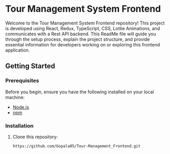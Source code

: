 # Tour Management System Frontend

Welcome to the Tour Management System Frontend repository! This project is developed using React, Redux, TypeScript, CSS, Lottie Animations, and communicates with a Rest API backend. This ReadMe file will guide you through the setup process, explain the project structure, and provide essential information for developers working on or exploring this frontend application.

## Getting Started

### Prerequisites

Before you begin, ensure you have the following installed on your local machine:

- [Node.js](https://nodejs.org/)
- [npm](https://www.npmjs.com/)

### Installation

1. Clone this repository:

   ```bash
   https://github.com/Gopala05/Tour-Management_Frontend.git

